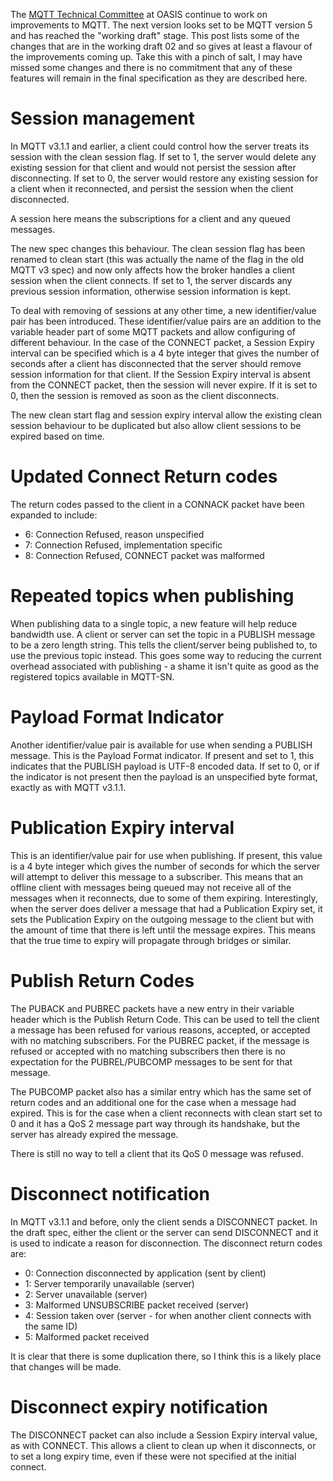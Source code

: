 <!--
.. title: MQTT v5 draft features
.. slug: mqtt-v5-draft-features
.. date: 2016-08-15 19:23:48
.. tags: MQTT
.. category:
.. link:
.. description:
.. type: text
-->

The [MQTT Technical Committee] at OASIS continue to work on improvements to
MQTT. The next version looks set to be MQTT version 5 and has reached the
"working draft" stage. This post lists some of the changes that are in the
working draft 02 and so gives at least a flavour of the improvements coming up.
Take this with a pinch of salt, I may have missed some changes and there is no
commitment that any of these features will remain in the final specification as
they are described here.

# Session management

In MQTT v3.1.1 and earlier, a client could control how the server treats its
session with the clean session flag. If set to 1, the server would delete any
existing session for that client and would not persist the session after
disconnecting. If set to 0, the server would restore any existing session for a
client when it reconnected, and persist the session when the client
disconnected.

A session here means the subscriptions for a client and any queued messages.

The new spec changes this behaviour. The clean session flag has been renamed to
clean start (this was actually the name of the flag in the old MQTT v3 spec)
and now only affects how the broker handles a client session when the client
connects. If set to 1, the server discards any previous session information,
otherwise session information is kept.

To deal with removing of sessions at any other time, a new identifier/value
pair has been introduced. These identifier/value pairs are an addition to the
variable header part of some MQTT packets and allow configuring of different
behaviour. In the case of the CONNECT packet, a Session Expiry interval can be
specified which is a 4 byte integer that gives the number of seconds after a
client has disconnected that the server should remove session information for
that client. If the Session Expiry interval is absent from the CONNECT packet,
then the session will never expire. If it is set to 0, then the session is
removed as soon as the client disconnects.

The new clean start flag and session expiry interval allow the existing clean
session behaviour to be duplicated but also allow client sessions to be expired
based on time.

# Updated Connect Return codes

The return codes passed to the client in a CONNACK packet have been expanded to
include:

* 6: Connection Refused, reason unspecified
* 7: Connection Refused, implementation specific
* 8: Connection Refused, CONNECT packet was malformed

# Repeated topics when publishing

When publishing data to a single topic, a new feature will help reduce
bandwidth use. A client or server can set the topic in a PUBLISH message to be
a zero length string. This tells the client/server being published to, to use
the previous topic instead. This goes some way to reducing the current overhead
associated with publishing - a shame it isn't quite as good as the registered
topics available in MQTT-SN.

# Payload Format Indicator

Another identifier/value pair is available for use when sending a PUBLISH
message. This is the Payload Format indicator. If present and set to 1, this
indicates that the PUBLISH payload is UTF-8 encoded data. If set to 0, or if
the indicator is not present then the payload is an unspecified byte format,
exactly as with MQTT v3.1.1.

# Publication Expiry interval

This is an identifier/value pair for use when publishing. If present, this
value is a 4 byte integer which gives the number of seconds for which the
server will attempt to deliver this message to a subscriber. This means that an
offline client with messages being queued may not receive all of the messages
when it reconnects, due to some of them expiring. Interestingly, when the
server does deliver a message that had a Publication Expiry set, it sets the
Publication Expiry on the outgoing message to the client but with the amount of
time that there is left until the message expires. This means that the true
time to expiry will propagate through bridges or similar.

# Publish Return Codes

The PUBACK and PUBREC packets have a new entry in their variable header which
is the Publish Return Code. This can be used to tell the client a message has
been refused for various reasons, accepted, or accepted with no matching
subscribers. For the PUBREC packet, if the message is refused or accepted with
no matching subscribers then there is no expectation for the PUBREL/PUBCOMP
messages to be sent for that message.

The PUBCOMP packet also has a similar entry which has the same set of return
codes and an additional one for the case when a message had expired. This is
for the case when a client reconnects with clean start set to 0 and it has a
QoS 2 message part way through its handshake, but the server has already
expired the message.

There is still no way to tell a client that its QoS 0 message was refused.

# Disconnect notification

In MQTT v3.1.1 and before, only the client sends a DISCONNECT packet. In the
draft spec, either the client or the server can send DISCONNECT and it is used
to indicate a reason for disconnection. The disconnect return codes are:

* 0: Connection disconnected by application (sent by client)
* 1: Server temporarily unavailable (server)
* 2: Server unavailable (server)
* 3: Malformed UNSUBSCRIBE packet received (server)
* 4: Session taken over (server - for when another client connects with the same ID)
* 5: Malformed packet received

It is clear that there is some duplication there, so I think this is a likely
place that changes will be made.

# Disconnect expiry notification

The DISCONNECT packet can also include a Session Expiry interval value, as with
CONNECT. This allows a client to clean up when it disconnects, or to set a long
expiry time, even if these were not specified at the initial connect.

[MQTT Technical Committee]: https://www.oasis-open.org/committees/tc_home.php?wg_abbrev=mqtt
